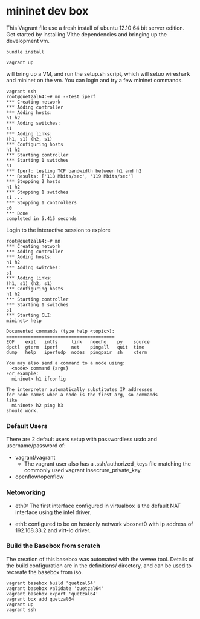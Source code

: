 # mininet dev box

This Vagrant file use a fresh install of ubuntu 12.10 64 bit server edition.  
Get started by installing Vithe dependencies and bringing up the development vm.

    bundle install
    
    vagrant up 
  
will bring up a VM, and run the setup.sh script, which will setuo wireshark and mininet on the vm.
You can login and try a few mininet commands.

    vagrant ssh
    root@quetzal64:~# mn --test iperf
    *** Creating network
    *** Adding controller
    *** Adding hosts:
    h1 h2 
    *** Adding switches:
    s1 
    *** Adding links:
    (h1, s1) (h2, s1) 
    *** Configuring hosts
    h1 h2 
    *** Starting controller
    *** Starting 1 switches
    s1 
    *** Iperf: testing TCP bandwidth between h1 and h2
    *** Results: ['118 Mbits/sec', '119 Mbits/sec']
    *** Stopping 2 hosts
    h1 h2 
    *** Stopping 1 switches
    s1 ...
    *** Stopping 1 controllers
    c0 
    *** Done
    completed in 5.415 seconds
  
  
Login to the interactive session to explore
    
    root@quetzal64:~# mn
    *** Creating network
    *** Adding controller
    *** Adding hosts:
    h1 h2 
    *** Adding switches:
    s1 
    *** Adding links:
    (h1, s1) (h2, s1) 
    *** Configuring hosts
    h1 h2 
    *** Starting controller
    *** Starting 1 switches
    s1 
    *** Starting CLI:
    mininet> help

    Documented commands (type help <topic>):
    ========================================
    EOF    exit   intfs     link   noecho    py    source
    dpctl  gterm  iperf     net    pingall   quit  time  
    dump   help   iperfudp  nodes  pingpair  sh    xterm 

    You may also send a command to a node using:
      <node> command {args}
    For example:
      mininet> h1 ifconfig

    The interpreter automatically substitutes IP addresses
    for node names when a node is the first arg, so commands
    like
      mininet> h2 ping h3
    should work.
    

### Default Users 

There are 2 default users setup with passwordless usdo and username/password of:
 
  - vagrant/vagrant
    - The vagrant user also has a .ssh/authorized_keys file matching the commonly used vagrant insecrure_private_key.
  - openflow/openflow

### Netoworking

- eth0: The first interface configured in virtualbox is the default NAT interface using the intel driver.

- eth1: configured to be on hostonly network vboxnet0 with ip address of 192.168.33.2 and virt-io driver. 
  
  
###  Build the Basebox from scratch

The creation of this basebox was automated with the vewee tool.  Details of the build configuration are in the definitions/ directory, and can be used
to recreate the basebox from iso.

    vagrant basebox build 'quetzal64'
    vagrant basebox validate 'quetzal64'
    vagrant basebox export 'quetzal64'
    vagrant box add quetzal64
    vagrant up
    vagrant ssh

